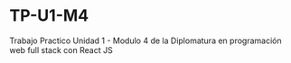 # TP-U1-M4
Trabajo Practico Unidad 1 - Modulo 4 de la Diplomatura en programación web full stack con React JS

